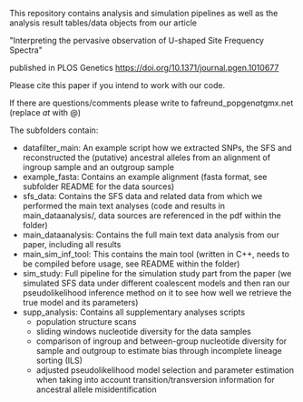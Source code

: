 This repository contains analysis and simulation pipelines as well as the analysis result tables/data objects from our article

"Interpreting the pervasive observation of U-shaped Site Frequency Spectra"

published in PLOS Genetics https://doi.org/10.1371/journal.pgen.1010677

Please cite this paper if you intend to work with our code. 

If there are questions/comments please write to fafreund_popgen*at*gmx.net (replace *at* with @) 

The subfolders contain:

 * datafilter_main: An example script how we extracted SNPs, the SFS and reconstructed the (putative) ancestral alleles from an alignment of ingroup sample and an outgroup sample
 * example_fasta: Contains an example alignment (fasta format, see subfolder README for the data sources)
 * sfs_data: Contains the SFS data and related data from which we performed the main text analyses (code and results in main_dataanalysis/, data sources are referenced in the pdf within the folder)
 * main_dataanalysis: Contains the full main text data analysis from our paper, including all results  
 * main_sim_inf_tool: This contains the main tool (written in C++, needs to be compiled before usage, see README within the folder)   
 * sim_study: Full pipeline for the simulation study part from the paper (we simulated SFS data under different coalescent models and then ran our pseudolikelihood inference method on it to see how well we retrieve the true model and its parameters)
 * supp_analysis: Contains all supplementary analyses scripts 
	* population structure scans
	* sliding windows nucleotide diversity for the data samples
	* comparison of ingroup and between-group nucleotide diversity for sample and outgroup to estimate bias through incomplete lineage sorting (ILS)
	* adjusted pseudolikelihood model selection and parameter estimation when taking into account transition/transversion information for ancestral allele misidentification
         
